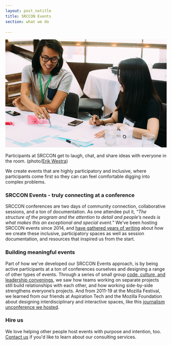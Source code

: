 ```yaml
---
layout: post_notitle
title: SRCCON Events
section: what we do

---
```

<img src="/media/img/srccon2015-francis-cathy-erik-westra.jpg" class="topline" alt="two participants at a conference laughing and talking together">
<p class="caption">Participants at SRCCON get to laugh, chat, and share ideas with everyone in the room. (photo/<a href="http://www.westraco.com/">Erik Westra</a>)</p>

<p class="bodybig">We create events that are highly participatory and inclusive, where participants come first so they can can feel comfortable digging into complex problems.
</p> 
 
### SRCCON Events - truly connecting at a conference
SRCCON conferences are two days of community connection, collaborative sessions, and a ton of documentation. As one attendee put it, <em>“The structure of the program and the attention to detail and people’s needs is what makes this an exceptional and special event.”</em> We’ve been hosting SRCCON events since 2014, and [have gathered years of writing](https://srccon.org/our-resources#participant-experience) about how we create these inclusive, participatory spaces as well as session documentation, and resources that inspired us from the start. 

### Building meaningful events
Part of how we've developed our SRCCON Events approach, is by being active participants at a ton of conferences ourselves and designing a range of other types of events. Through a series of small group [code, culture, and leadership convenings](/what/conferences/convenings/), we saw how teams working on separate projects still build relationships with each other, and how working side-by-side strengthens everyone’s projects. And from 2011-19 at the Mozilla Festival, we learned from our friends at Aspiration Tech and the Mozilla Foundation about designing interdisciplinary and interactive spaces, like this [journalism unconference we hosted](https://opennews.org/what/conferences/mozfest).

### Hire us
We love helping other people host events with purpose and intention, too. [Contact us](mailto:team@opennews.org) if you'd like to learn about our consulting services.
